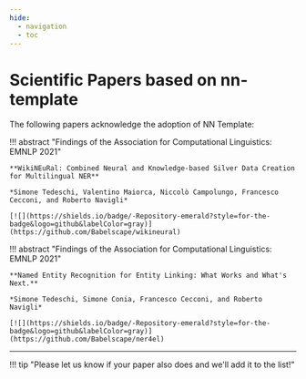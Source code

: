 ```yaml
---
hide:
  - navigation
  - toc
---
```


# Scientific Papers based on nn-template

The following papers acknowledge the adoption of NN Template:

!!! abstract "Findings of the Association for Computational Linguistics: EMNLP 2021"

    **WikiNEuRal: Combined Neural and Knowledge-based Silver Data Creation for Multilingual NER**

    *Simone Tedeschi, Valentino Maiorca, Niccolò Campolungo, Francesco Cecconi, and Roberto Navigli*

    [![](https://shields.io/badge/-Repository-emerald?style=for-the-badge&logo=github&labelColor=gray)](https://github.com/Babelscape/wikineural)

!!! abstract "Findings of the Association for Computational Linguistics: EMNLP 2021"

    **Named Entity Recognition for Entity Linking: What Works and What's Next.**

    *Simone Tedeschi, Simone Conia, Francesco Cecconi, and Roberto Navigli*

    [![](https://shields.io/badge/-Repository-emerald?style=for-the-badge&logo=github&labelColor=gray)](https://github.com/Babelscape/ner4el)

---

!!! tip "Please let us know if your paper also does and we'll add it to the list!"